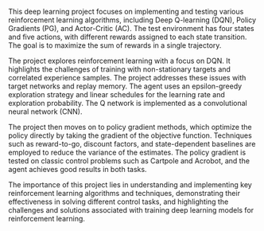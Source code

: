 This deep learning project focuses on implementing and testing various reinforcement learning algorithms, 
including Deep Q-learning (DQN), Policy Gradients (PG), and Actor-Critic (AC). The test environment has 
four states and five actions, with different rewards assigned to each state transition. 
The goal is to maximize the sum of rewards in a single trajectory.

The project explores reinforcement learning with a focus on DQN. It highlights the challenges of training 
with non-stationary targets and correlated experience samples. The project addresses these issues with target networks and replay memory. 
The agent uses an epsilon-greedy exploration strategy and linear schedules for the learning rate and exploration probability. 
The Q network is implemented as a convolutional neural network (CNN).

The project then moves on to policy gradient methods, which optimize the policy directly by taking the gradient of the objective function. 
Techniques such as reward-to-go, discount factors, and state-dependent baselines are employed to reduce the variance of the estimates. 
The policy gradient is tested on classic control problems such as Cartpole and Acrobot, and the agent achieves good results in both tasks.

The importance of this project lies in understanding and implementing key reinforcement learning algorithms and techniques, 
demonstrating their effectiveness in solving different control tasks, and highlighting the challenges and solutions associated 
with training deep learning models for reinforcement learning. 

